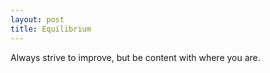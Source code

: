 ```yaml
---
layout: post
title: Equilibrium
---
```


Always strive to improve, but be content with where you are.
